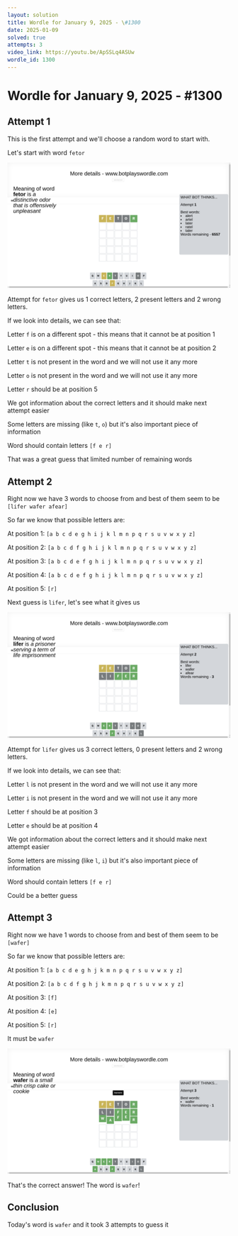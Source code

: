 ```yaml
---
layout: solution
title: Wordle for January 9, 2025 - \#1300
date: 2025-01-09
solved: true
attempts: 3
video_link: https://youtu.be/ApSSLq4ASUw
wordle_id: 1300
---
```


# Wordle for January 9, 2025 - \#1300

## Attempt 1

This is the first attempt and we'll choose a random word to start with.

Let's start with word `fetor`

![Attempt 1](2025-01-09/attempt-1.png)

Attempt for `fetor` gives us 1 correct letters, 2 present letters and 2 wrong letters.

If we look into details, we can see that:

Letter `f` is on a different spot - this means that it cannot be at position 1

Letter `e` is on a different spot - this means that it cannot be at position 2

Letter `t` is not present in the word and we will not use it any more

Letter `o` is not present in the word and we will not use it any more

Letter `r` should be at position 5

We got information about the correct letters and it should make next attempt easier

Some letters are missing (like `t`, `o`) but it's also important piece of information

Word should contain letters `[f e r]`

That was a great guess that limited number of remaining words



## Attempt 2

Right now we have 3 words to choose from and best of them seem to be `[lifer wafer afear]`

So far we know that possible letters are:

At position 1: `[a b c d e g h i j k l m n p q r s u v w x y z]`

At position 2: `[a b c d f g h i j k l m n p q r s u v w x y z]`

At position 3: `[a b c d e f g h i j k l m n p q r s u v w x y z]`

At position 4: `[a b c d e f g h i j k l m n p q r s u v w x y z]`

At position 5: `[r]`

Next guess is `lifer`, let's see what it gives us

![Attempt 2](2025-01-09/attempt-2.png)

Attempt for `lifer` gives us 3 correct letters, 0 present letters and 2 wrong letters.

If we look into details, we can see that:

Letter `l` is not present in the word and we will not use it any more

Letter `i` is not present in the word and we will not use it any more

Letter `f` should be at position 3

Letter `e` should be at position 4

We got information about the correct letters and it should make next attempt easier

Some letters are missing (like `l`, `i`) but it's also important piece of information

Word should contain letters `[f e r]`

Could be a better guess



## Attempt 3

Right now we have 1 words to choose from and best of them seem to be `[wafer]`

So far we know that possible letters are:

At position 1: `[a b c d e g h j k m n p q r s u v w x y z]`

At position 2: `[a b c d f g h j k m n p q r s u v w x y z]`

At position 3: `[f]`

At position 4: `[e]`

At position 5: `[r]`

It must be `wafer`

![Attempt 3](2025-01-09/attempt-3.png)

That's the correct answer! The word is `wafer`!

## Conclusion

Today's word is `wafer` and it took 3 attempts to guess it

